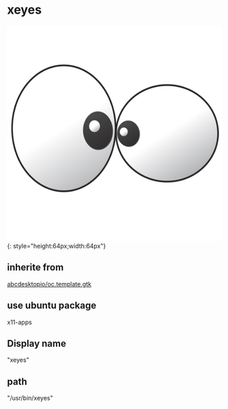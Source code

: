 # xeyes
![xeyes.svg](/applications/icons/xeyes.svg){: style="height:64px;width:64px"}
## inherite from
[abcdesktopio/oc.template.gtk](abcdesktopio/oc.template.gtk.md)
## use ubuntu package
x11-apps
## Display name
"xeyes"
## path
"/usr/bin/xeyes"
